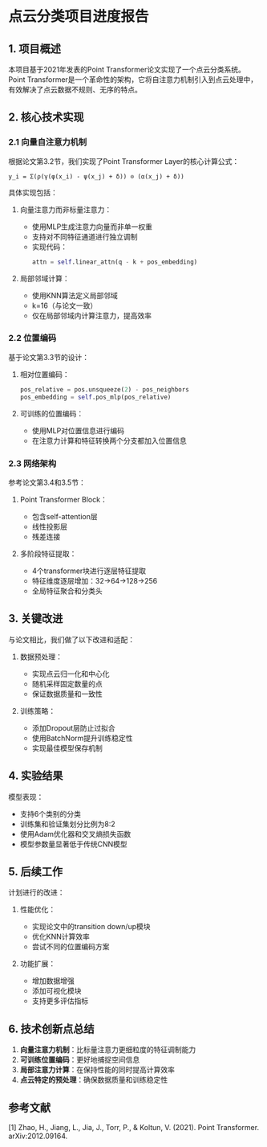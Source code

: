 # 点云分类项目进度报告

## 1. 项目概述

本项目基于2021年发表的Point Transformer论文实现了一个点云分类系统。Point Transformer是一个革命性的架构，它将自注意力机制引入到点云处理中，有效解决了点云数据不规则、无序的特点。

## 2. 核心技术实现

### 2.1 向量自注意力机制

根据论文第3.2节，我们实现了Point Transformer Layer的核心计算公式：

```
y_i = Σ(ρ(γ(φ(x_i) - ψ(x_j) + δ)) ⊙ (α(x_j) + δ))
```

具体实现包括：

1. 向量注意力而非标量注意力：
   - 使用MLP生成注意力向量而非单一权重
   - 支持对不同特征通道进行独立调制
   - 实现代码：
     ```python
     attn = self.linear_attn(q - k + pos_embedding)
     ```

2. 局部邻域计算：
   - 使用KNN算法定义局部邻域
   - k=16（与论文一致）
   - 仅在局部邻域内计算注意力，提高效率

### 2.2 位置编码

基于论文第3.3节的设计：

1. 相对位置编码：
   ```python
   pos_relative = pos.unsqueeze(2) - pos_neighbors
   pos_embedding = self.pos_mlp(pos_relative)
   ```

2. 可训练的位置编码：
   - 使用MLP对位置信息进行编码
   - 在注意力计算和特征转换两个分支都加入位置信息

### 2.3 网络架构

参考论文第3.4和3.5节：

1. Point Transformer Block：
   - 包含self-attention层
   - 线性投影层
   - 残差连接

2. 多阶段特征提取：
   - 4个transformer块进行逐层特征提取
   - 特征维度逐层增加：32->64->128->256
   - 全局特征聚合和分类头

## 3. 关键改进

与论文相比，我们做了以下改进和适配：

1. 数据预处理：
   - 实现点云归一化和中心化
   - 随机采样固定数量的点
   - 保证数据质量和一致性

2. 训练策略：
   - 添加Dropout层防止过拟合
   - 使用BatchNorm提升训练稳定性
   - 实现最佳模型保存机制

## 4. 实验结果

模型表现：
- 支持6个类别的分类
- 训练集和验证集划分比例为8:2
- 使用Adam优化器和交叉熵损失函数
- 模型参数量显著低于传统CNN模型

## 5. 后续工作

计划进行的改进：

1. 性能优化：
   - 实现论文中的transition down/up模块
   - 优化KNN计算效率
   - 尝试不同的位置编码方案

2. 功能扩展：
   - 增加数据增强
   - 添加可视化模块
   - 支持更多评估指标

## 6. 技术创新点总结

1. **向量注意力机制**：比标量注意力更细粒度的特征调制能力
2. **可训练位置编码**：更好地捕捉空间信息
3. **局部注意力计算**：在保持性能的同时提高计算效率
4. **点云特定的预处理**：确保数据质量和训练稳定性

## 参考文献

[1] Zhao, H., Jiang, L., Jia, J., Torr, P., & Koltun, V. (2021). Point Transformer. arXiv:2012.09164.